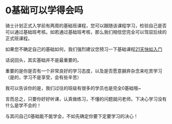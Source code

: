 # 0基础可以学得会吗

骑士计划正式入学前有两周的基础班课程，您可以跟随该课程学习，检验自己是否可以通过基础班考核。如若通过基础班考核，那么我们相信您完全可以驾驭后续的正式班课程。

如果您不确定自己的基础如何，我们强烈建议您预习一下基础课程[21天快如入门](https://study.163.com/course/introduction/1004526016.htm)

话说回头，其实基础并不是最重要的。  

重要的是你是否有一个非常良好的学习态度，以及是否愿意摒弃杂念来吃苦学习（是的，学习不是享受，会有些辛苦）  

我可以告诉你的是，我们过往的班级有很多的学员也是完全0基础哦~  

言而总之，只要你好好听课，认真做练习，不懂的问题就问老师。下决心学习没有什么是学不会的！  

与其问自己0基础能不能学会，不如先确定你要下定要学习的决心！  
